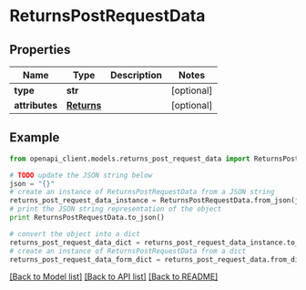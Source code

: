 # ReturnsPostRequestData


## Properties
Name | Type | Description | Notes
------------ | ------------- | ------------- | -------------
**type** | **str** |  | [optional] 
**attributes** | [**Returns**](Returns.md) |  | [optional] 

## Example

```python
from openapi_client.models.returns_post_request_data import ReturnsPostRequestData

# TODO update the JSON string below
json = "{}"
# create an instance of ReturnsPostRequestData from a JSON string
returns_post_request_data_instance = ReturnsPostRequestData.from_json(json)
# print the JSON string representation of the object
print ReturnsPostRequestData.to_json()

# convert the object into a dict
returns_post_request_data_dict = returns_post_request_data_instance.to_dict()
# create an instance of ReturnsPostRequestData from a dict
returns_post_request_data_form_dict = returns_post_request_data.from_dict(returns_post_request_data_dict)
```
[[Back to Model list]](../README.md#documentation-for-models) [[Back to API list]](../README.md#documentation-for-api-endpoints) [[Back to README]](../README.md)


